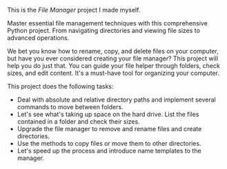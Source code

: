 This is the *File Manager* project I made myself.

Master essential file management techniques with this comprehensive Python project. From navigating directories and viewing file sizes to advanced operations.

We bet you know how to rename, copy, and delete files on your computer, but have you ever considered creating your file manager? This project will help you do just that. You can guide your file helper through folders, check sizes, and edit content. It's a must-have tool for organizing your computer.

This project does the following tasks:

* Deal with absolute and relative directory paths and implement several commands to move between folders.
* Let's see what's taking up space on the hard drive. List the files contained in a folder and check their sizes.
* Upgrade the file manager to remove and rename files and create directories.
* Use the methods to copy files or move them to other directories.
* Let's speed up the process and introduce name templates to the manager.
